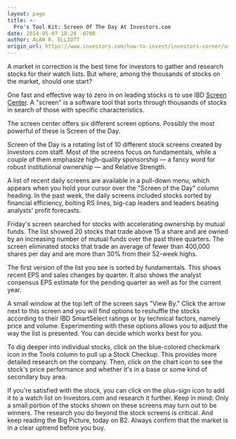 ```yaml
---
layout: page
title: >-
  Pro's Tool Kit: Screen Of The Day At Investors.com
date: 2014-05-07 18:28 -0700
author: ALAN R. ELLIOTT
origin_url: https://www.investors.com/how-to-invest/investors-corner/using-ibd-screen-of-the-day/
---
```


A market in correction is the best time for investors to gather and research stocks for their watch lists. But where, among the thousands of stocks on the market, should one start?

One fast and effective way to zero in on leading stocks is to use IBD [Screen Center](http://research.investors.com/screen-center/?nav=ResearchSC). A "screen" is a software tool that sorts through thousands of stocks in search of those with specific characteristics.

The screen center offers six different screen options. Possibly the most powerful of these is Screen of the Day.

Screen of the Day is a rotating list of 10 different stock screens created by Investors.com staff. Most of the screens focus on fundamentals, while a couple of them emphasize high-quality sponsorship — a fancy word for robust institutional ownership — and Relative Strength.

A list of recent daily screens are available in a pull-down menu, which appears when you hold your cursor over the "Screen of the Day" column heading. In the past week, the daily screens included stocks sorted by financial efficiency, bolting RS lines, big-cap leaders and leaders beating analysts' profit forecasts.

Friday's screen searched for stocks with accelerating ownership by mutual funds. The list showed 20 stocks that trade above 15 a share and are owned by an increasing number of mutual funds over the past three quarters. The screen eliminated stocks that trade an average of fewer than 400,000 shares per day and are more than 30% from their 52-week highs.

The first version of the list you see is sorted by fundamentals. This shows recent EPS and sales changes by quarter. It also shows the analyst consensus EPS estimate for the pending quarter as well as for the current year.

A small window at the top left of the screen says "View By." Click the arrow next to this screen and you will find options to reshuffle the stocks according to their IBD SmartSelect ratings or by technical factors, namely price and volume. Experimenting with these options allows you to adjust the way the list is presented. You can decide which works best for you.

To dig deeper into individual stocks, click on the blue-colored checkmark icon in the Tools column to pull up a Stock Checkup. This provides more detailed research on the company. Then, click on the chart icon to see the stock's price performance and whether it's in a base or some kind of secondary buy area.

If you're satisfied with the stock, you can click on the plus-sign icon to add it to a watch list on Investors.com and research it further. Keep in mind: Only a small portion of the stocks shown on these screens may turn out to be winners. The research you do beyond the stock screens is critical. And keep reading the Big Picture, today on B2. Always confirm that the market is in a clear uptrend before you buy.
